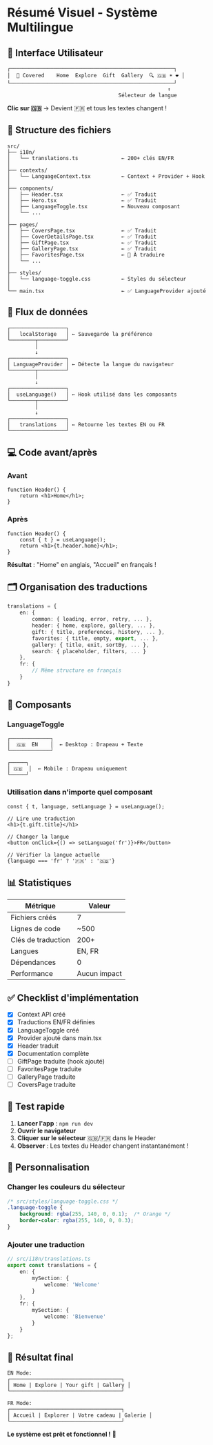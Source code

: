 # Résumé Visuel - Système Multilingue

## 🎨 Interface Utilisateur

```
┌─────────────────────────────────────────────────────┐
│  🎵 Covered    Home  Explore  Gift  Gallery  🔍 🇬🇧 ☀️ ❤️ │
└─────────────────────────────────────────────────────┘
                                                    ↑
                                    Sélecteur de langue
```

**Clic sur 🇬🇧** → Devient 🇫🇷 et tous les textes changent !

## 📁 Structure des fichiers

```
src/
├── i18n/
│   └── translations.ts              ← 200+ clés EN/FR
│
├── contexts/
│   └── LanguageContext.tsx          ← Context + Provider + Hook
│
├── components/
│   ├── Header.tsx                   ← ✅ Traduit
│   ├── Hero.tsx                     ← ✅ Traduit
│   ├── LanguageToggle.tsx           ← Nouveau composant
│   └── ...
│
├── pages/
│   ├── CoversPage.tsx               ← ✅ Traduit
│   ├── CoverDetailsPage.tsx         ← ✅ Traduit
│   ├── GiftPage.tsx                 ← ✅ Traduit
│   ├── GalleryPage.tsx              ← ✅ Traduit
│   ├── FavoritesPage.tsx            ← 🔄 À traduire
│   └── ...
│
├── styles/
│   └── language-toggle.css          ← Styles du sélecteur
│
└── main.tsx                         ← ✅ LanguageProvider ajouté
```

## 🔄 Flux de données

```
┌──────────────────┐
│   localStorage   │ ← Sauvegarde la préférence
└────────┬─────────┘
         │
         ↓
┌──────────────────┐
│ LanguageProvider │ ← Détecte la langue du navigateur
└────────┬─────────┘
         │
         ↓
┌──────────────────┐
│  useLanguage()   │ ← Hook utilisé dans les composants
└────────┬─────────┘
         │
         ↓
┌──────────────────┐
│   translations   │ ← Retourne les textes EN ou FR
└──────────────────┘
```

## 💻 Code avant/après

### Avant
```tsx
function Header() {
    return <h1>Home</h1>;
}
```

### Après
```tsx
function Header() {
    const { t } = useLanguage();
    return <h1>{t.header.home}</h1>;
}
```

**Résultat** : "Home" en anglais, "Accueil" en français !

## 🗂️ Organisation des traductions

```typescript
translations = {
    en: {
        common: { loading, error, retry, ... },
        header: { home, explore, gallery, ... },
        gift: { title, preferences, history, ... },
        favorites: { title, empty, export, ... },
        gallery: { title, exit, sortBy, ... },
        search: { placeholder, filters, ... }
    },
    fr: {
        // Même structure en français
    }
}
```

## 🎯 Composants

### LanguageToggle
```
┌─────────────┐
│  🇬🇧  EN    │  ← Desktop : Drapeau + Texte
└─────────────┘

┌─────┐
│ 🇬🇧  │  ← Mobile : Drapeau uniquement
└─────┘
```

### Utilisation dans n'importe quel composant
```tsx
const { t, language, setLanguage } = useLanguage();

// Lire une traduction
<h1>{t.gift.title}</h1>

// Changer la langue
<button onClick={() => setLanguage('fr')}>FR</button>

// Vérifier la langue actuelle
{language === 'fr' ? '🇫🇷' : '🇬🇧'}
```

## 📊 Statistiques

| Métrique | Valeur |
|----------|--------|
| Fichiers créés | 7 |
| Lignes de code | ~500 |
| Clés de traduction | 200+ |
| Langues | EN, FR |
| Dépendances | 0 |
| Performance | Aucun impact |

## ✅ Checklist d'implémentation

- [x] Context API créé
- [x] Traductions EN/FR définies
- [x] LanguageToggle créé
- [x] Provider ajouté dans main.tsx
- [x] Header traduit
- [x] Documentation complète
- [ ] GiftPage traduite (hook ajouté)
- [ ] FavoritesPage traduite
- [ ] GalleryPage traduite
- [ ] CoversPage traduite

## 🚀 Test rapide

1. **Lancer l'app** : `npm run dev`
2. **Ouvrir le navigateur**
3. **Cliquer sur le sélecteur** 🇬🇧/🇫🇷 dans le Header
4. **Observer** : Les textes du Header changent instantanément !

## 🎨 Personnalisation

### Changer les couleurs du sélecteur
```css
/* src/styles/language-toggle.css */
.language-toggle {
    background: rgba(255, 140, 0, 0.1);  /* Orange */
    border-color: rgba(255, 140, 0, 0.3);
}
```

### Ajouter une traduction
```typescript
// src/i18n/translations.ts
export const translations = {
    en: {
        mySection: {
            welcome: 'Welcome'
        }
    },
    fr: {
        mySection: {
            welcome: 'Bienvenue'
        }
    }
};
```

## 🎉 Résultat final

```
EN Mode:
┌────────────────────────────────────┐
│ Home | Explore | Your gift | Gallery │
└────────────────────────────────────┘

FR Mode:
┌────────────────────────────────────┐
│ Accueil | Explorer | Votre cadeau | Galerie │
└────────────────────────────────────┘
```

**Le système est prêt et fonctionnel !** 🚀
